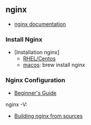 ## nginx

* [nginx documentation](https://nginx.org/en/docs/)

### Install Nginx

* [Installation nginx] 
  * [RHEL/Centos](https://nginx.org/en/linux_packages.html#RHEL-CentOS)
  * [macos](https://www.javatpoint.com/installing-nginx-on-mac): brew install nginx

### Nginx Configuration

* [Beginner's Guide](https://nginx.org/en/docs/beginners_guide.html)

nginx -V:

* [Building nginx from sources](https://nginx.org/en/docs/configure.html)

